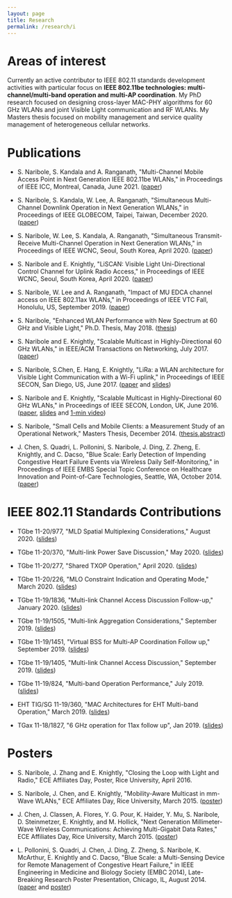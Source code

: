 ```yaml
---
layout: page
title: Research
permalink: /research/i
---
```


**Areas of interest**
=======

Currently an active contributor to IEEE 802.11 standards development activities with particular focus on **IEEE 802.11be technologies: multi-channel/multi-band operation and multi-AP coordination**. My PhD research focused on designing cross-layer MAC-PHY algorithms for 60 GHz WLANs and joint Visible Light communication and RF WLANs. My Masters thesis focused on mobility management and service quality management of heterogeneous cellular networks.

**Publications**
=======
- S. Naribole, S. Kandala and A. Ranganath, "Multi-Channel Mobile Access Point in Next Generation IEEE 802.11be WLANs," in Proceedings of IEEE ICC, Montreal, Canada, June 2021. ([paper](https://ieeexplore.ieee.org/abstract/document/9500889))

- S. Naribole, S. Kandala,  W. Lee, A. Ranganath, "Simultaneous Multi-Channel Downlink Operation in Next Generation WLANs," in Proceedings of IEEE GLOBECOM, Taipei, Taiwan, December 2020. ([paper](https://ieeexplore.ieee.org/abstract/document/9348168))

- S. Naribole, W. Lee, S. Kandala, A. Ranganath, "Simultaneous Transmit-Receive Multi-Channel Operation in Next Generation WLANs," in Proceedings of IEEE WCNC, Seoul, South Korea, April 2020. ([paper](https://ieeexplore.ieee.org/document/9120641))

- S. Naribole and E. Knightly, "LiSCAN: Visible Light Uni-Directional Control Channel for Uplink Radio Access," in Proceedings of IEEE WCNC, Seoul, South Korea, April 2020. ([paper](https://ieeexplore.ieee.org/document/9120511))

- S. Naribole, W. Lee and A. Ranganath, "Impact of MU EDCA channel access on IEEE 802.11ax WLANs," in Proceedings of IEEE VTC Fall, Honolulu, US, September 2019. ([paper](https://ieeexplore.ieee.org/document/8891575))

- S. Naribole, "Enhanced WLAN Performance with New Spectrum at 60 GHz and Visible Light," Ph.D. Thesis, May 2018. ([thesis](https://scholarship.rice.edu/handle/1911/105616))

- S. Naribole and E. Knightly, "Scalable Multicast in Highly-Directional 60 GHz WLANs," in IEEE/ACM Transactions on Networking, July 2017. ([paper](https://ieeexplore.ieee.org/document/7968480/))

- S. Naribole, S.Chen, E. Hang, E. Knightly, "LiRa: a WLAN architecture for Visible Light Communication with a Wi-Fi uplink," in Proceedings of IEEE SECON, San Diego, US, June 2017. ([paper](http://ieeexplore.ieee.org/document/7964932/) and [slides](http://networks.rice.edu/files/2017/06/SECON_FINAL-1go19fh.pdf))

- S. Naribole and E. Knightly, "Scalable Multicast in Highly-Directional 60 GHz WLANs," in Proceedings of IEEE SECON, London, UK, June 2016. ([paper](http://ieeexplore.ieee.org/document/7733014/), [slides](http://networks.rice.edu/files/2016/07/SECON_SDM_sharan-2257bi8.pdf) and [1-min video](https://www.youtube.com/watch?v=-bieBfboWNA))

- S. Naribole, "Small Cells and Mobile Clients: a Measurement Study of an Operational Network," Masters Thesis, December 2014. ([thesis](https://scholarship.rice.edu/handle/1911/88374),[abstract](https://scholarship.rice.edu/bitstream/handle/1911/88374/sharan_MS_abstract_final.pdf))

- J. Chen, S. Quadri, L. Pollonini, S. Naribole, J. Ding, Z. Zheng, E. Knightly, and C. Dacso, "Blue Scale: Early Detection of Impending Congestive Heart Failure Events via Wireless Daily Self-Monitoring," in Proceedings of IEEE EMBS Special Topic Conference on Healthcare Innovation and Point-of-Care Technologies, Seattle, WA, October 2014. ([paper](http://ieeexplore.ieee.org/document/7038875/))​

**IEEE 802.11 Standards Contributions**
=======
- TGbe 11-20/977, "MLD Spatial Multiplexing Considerations," August 2020.  ([slides](https://mentor.ieee.org/802.11/dcn/20/11-20-0977-02-00be-mld-spatial-multiplexing-considerations.pptx))

- TGbe 11-20/370, "Multi-link Power Save Discussion," May 2020. ([slides](https://mentor.ieee.org/802.11/dcn/20/11-20-0370-01-00be-multi-link-power-save-discussion.pptx))

- TGbe 11-20/277, "Shared TXOP Operation," April 2020. ([slides](https://mentor.ieee.org/802.11/dcn/20/11-20-0277-01-00be-coordinated-ofdma-protocol.pptx))

- TGbe 11-20/226, "MLO Constraint Indication and Operating Mode," March 2020. ([slides](https://mentor.ieee.org/802.11/dcn/20/11-20-0226-05-00be-mlo-constraint-indication-and-operating-mode.pptx))

- TGbe 11-19/1836, "Multi-link Channel Access Discussion Follow-up," January 2020. ([slides](https://mentor.ieee.org/802.11/dcn/19/11-19-1836-04-00be-multi-link-channel-access-follow-up.pptx))

- TGbe 11-19/1505, "Multi-link Aggregation Considerations," September 2019. ([slides](https://mentor.ieee.org/802.11/dcn/19/11-19-1505-01-00be-multi-link-aggregation-considerations.pptx))

- TGbe 11-19/1451, "Virtual BSS for Multi-AP Coordination Follow up," September 2019. ([slides](https://mentor.ieee.org/802.11/dcn/19/11-19-1451-01-00be-virtual-bss-for-multi-ap-coordination-follow-up.pptx))

- TGbe 11-19/1405, "Multi-link Channel Access Discussion," September 2019. ([slides](https://mentor.ieee.org/802.11/dcn/19/11-19-1405-01-00be-multi-link-operation-channel-access-discussion.pptx))

- TGbe 11-19/824, "Multi-band Operation Performance," July 2019. ([slides](https://mentor.ieee.org/802.11/dcn/19/11-19-0824-03-00be-multi-band-operation-performance.pptx))

- EHT TIG/SG 11-19/360, "MAC Architectures for EHT Multi-band Operation," March 2019. ([slides](https://mentor.ieee.org/802.11/dcn/19/11-19-0360-00-0eht-mac-architectures-for-eht-multi-band-operation.pptx))

- TGax 11-18/1827, "6 GHz operation for 11ax follow up", Jan 2019. ([slides](https://mentor.ieee.org/802.11/dcn/18/11-18-1827-01-00ax-6-ghz-operation-for-11ax-follow-up.pptx))


**Posters**
=======

- S. Naribole, J. Zhang and E. Knightly, "Closing the Loop with Light and Radio," ECE Affiliates Day, Poster, Rice University, April 2016.

- S. Naribole, J. Chen, and E. Knightly, "Mobility-Aware Multicast in mm-Wave WLANs," ECE Affiliates Day, Rice University, March 2015. ([poster](http://nsharan.blogs.rice.edu/files/2015/04/mmWave_Multicast_2015_poster.pdf))

- J. Chen, J. Classen, A. Flores, Y. G. Pour, K. Haider, Y. Mu, S. Naribole, D. Steinmetzer, E. Knightly, and M. Hollick, "Next Generation Millimeter-Wave Wireless Communications: Achieving Multi-Gigabit Data Rates," ECE Affiliates Day, Rice University, March 2015. ([poster](http://nsharan.blogs.rice.edu/files/2015/04/60GHzRice_Group_Poster.pdf))

- L. Pollonini, S. Quadri, J. Chen, J. Ding, Z. Zheng, S. Naribole, K. McArthur, E. Knightly and C. Dacso, "Blue Scale: a Multi-Sensing Device for Remote Management of Congestive Heart Failure," in IEEE Engineering in Medicine and Biology Society (EMBC 2014), Late-Breaking Research Poster Presentation, Chicago, IL, August 2014. ([paper](http://networks.rice.edu/files/2014/08/BlueScale.pdf) and  [poster](http://nsharan.blogs.rice.edu/files/2014/10/EMBC-2014-Pollonini-36x56-final.pptx))
